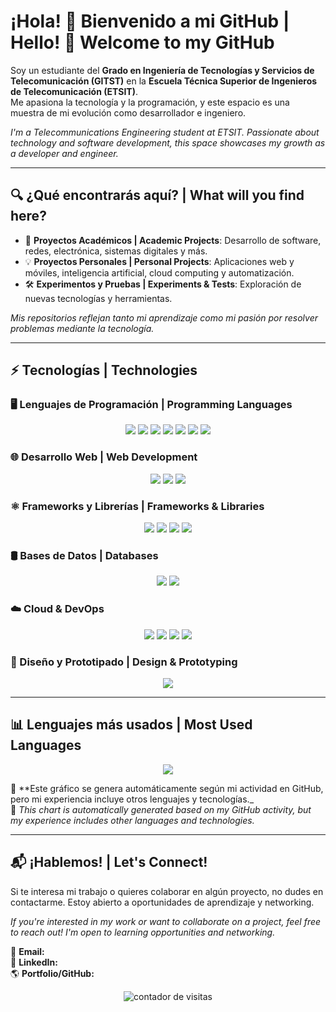
# ¡Hola! 👋 Bienvenido a mi GitHub | Hello! 👋 Welcome to my GitHub  

Soy un estudiante del **Grado en Ingeniería de Tecnologías y Servicios de Telecomunicación (GITST)** en la **Escuela Técnica Superior de Ingenieros de Telecomunicación (ETSIT)**.  
Me apasiona la tecnología y la programación, y este espacio es una muestra de mi evolución como desarrollador e ingeniero.  

_I'm a Telecommunications Engineering student at ETSIT. Passionate about technology and software development, this space showcases my growth as a developer and engineer._  

---

## 🔍 ¿Qué encontrarás aquí? | What will you find here?  

- 🚀 **Proyectos Académicos | Academic Projects**: Desarrollo de software, redes, electrónica, sistemas digitales y más.  
- 💡 **Proyectos Personales | Personal Projects**: Aplicaciones web y móviles, inteligencia artificial, cloud computing y automatización.  
- 🛠️ **Experimentos y Pruebas | Experiments & Tests**: Exploración de nuevas tecnologías y herramientas.  

_Mis repositorios reflejan tanto mi aprendizaje como mi pasión por resolver problemas mediante la tecnología._  

---

## ⚡ Tecnologías | Technologies  

### 🖥️ Lenguajes de Programación | Programming Languages  
<p align="center">
  <img src="https://img.shields.io/badge/java-%23ED8B00.svg?style=for-the-badge&logo=openjdk&logoColor=white"/>
  <img src="https://img.shields.io/badge/javascript-%23F7DF1E.svg?style=for-the-badge&logo=javascript&logoColor=black"/>
  <img src="https://img.shields.io/badge/typescript-%23007ACC.svg?style=for-the-badge&logo=typescript&logoColor=white"/>
  <img src="https://img.shields.io/badge/python-%233776AB.svg?style=for-the-badge&logo=python&logoColor=white"/>
  <img src="https://img.shields.io/badge/c-%2300599C.svg?style=for-the-badge&logo=c&logoColor=white"/>
  <img src="https://img.shields.io/badge/swift-%23FA7343.svg?style=for-the-badge&logo=swift&logoColor=white"/>
  <img src="https://img.shields.io/badge/VHDL-%2300599C.svg?style=for-the-badge&logo=verilog&logoColor=white"/>
</p>

### 🌐 Desarrollo Web | Web Development  
<p align="center">
  <img src="https://img.shields.io/badge/html5-%23E34F26.svg?style=for-the-badge&logo=html5&logoColor=white"/>
  <img src="https://img.shields.io/badge/css3-%231572B6.svg?style=for-the-badge&logo=css3&logoColor=white"/>
  <img src="https://img.shields.io/badge/sass-%23CC6699.svg?style=for-the-badge&logo=sass&logoColor=white"/>
</p>

### ⚛️ Frameworks y Librerías | Frameworks & Libraries  
<p align="center">
  <img src="https://img.shields.io/badge/react-%2361DAFB.svg?style=for-the-badge&logo=react&logoColor=black"/>
  <img src="https://img.shields.io/badge/react%20native-%2361DAFB.svg?style=for-the-badge&logo=react&logoColor=black"/>
  <img src="https://img.shields.io/badge/node.js-%23339933.svg?style=for-the-badge&logo=node.js&logoColor=white"/>
  <img src="https://img.shields.io/badge/docker--compose-%232496ED.svg?style=for-the-badge&logo=docker&logoColor=white"/>
</p>

### 🛢️ Bases de Datos | Databases  
<p align="center">
  <img src="https://img.shields.io/badge/mysql-%234479A1.svg?style=for-the-badge&logo=mysql&logoColor=white"/>
  <img src="https://img.shields.io/badge/sqlite-%2307405e.svg?style=for-the-badge&logo=sqlite&logoColor=white"/>
</p>

### ☁️ Cloud & DevOps  
<p align="center">
  <img src="https://img.shields.io/badge/GoogleCloud-%234285F4.svg?style=for-the-badge&logo=google-cloud&logoColor=white"/>
  <img src="https://img.shields.io/badge/docker-%232496ED.svg?style=for-the-badge&logo=docker&logoColor=white"/>
  <img src="https://img.shields.io/badge/kubernetes-%23326CE5.svg?style=for-the-badge&logo=kubernetes&logoColor=white"/>
  <img src="https://img.shields.io/badge/kvm-%23007396.svg?style=for-the-badge&logo=linux&logoColor=white"/>
</p>

### 🎨 Diseño y Prototipado | Design & Prototyping  
<p align="center">
  <img src="https://img.shields.io/badge/figma-%23F24E1E.svg?style=for-the-badge&logo=figma&logoColor=white"/>
</p>

---

## 📊 Lenguajes más usados | Most Used Languages  

<p align="center">
  <img src="https://github-readme-stats.vercel.app/api/top-langs/?username=serguccierrez&layout=compact&theme=white&langs_count=10"/>
</p>

🔹 **Este gráfico se genera automáticamente según mi actividad en GitHub, pero mi experiencia incluye otros lenguajes y tecnologías._  
🔹 _This chart is automatically generated based on my GitHub activity, but my experience includes other languages and technologies._  

---

## 📬 ¡Hablemos! | Let's Connect!  

Si te interesa mi trabajo o quieres colaborar en algún proyecto, no dudes en contactarme. Estoy abierto a oportunidades de aprendizaje y networking.  

_If you're interested in my work or want to collaborate on a project, feel free to reach out! I'm open to learning opportunities and networking._  

📧 **Email:**   
💼 **LinkedIn:**   
🌎 **Portfolio/GitHub:**   
<p align="center"> <img src="https://komarev.com/ghpvc/?username=serguccierrez&label=👀%20Profile%20Views&color=blueviolet&style=for-the-badge" alt="contador de visitas" /> </p>
